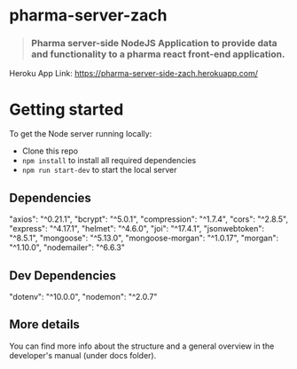 # pharma-server-zach

> ### Pharma server-side NodeJS Application to provide data and functionality to a pharma react front-end application. 

Heroku App Link: https://pharma-server-side-zach.herokuapp.com/
# Getting started

To get the Node server running locally:

- Clone this repo
- `npm install` to install all required dependencies
- `npm run start-dev` to start the local server

## Dependencies

"axios": "^0.21.1",
"bcrypt": "^5.0.1",
"compression": "^1.7.4",
"cors": "^2.8.5",
"express": "^4.17.1",
"helmet": "^4.6.0",
"joi": "^17.4.1",
"jsonwebtoken": "^8.5.1",
"mongoose": "^5.13.0",
"mongoose-morgan": "^1.0.17",
"morgan": "^1.10.0",
"nodemailer": "^6.6.3"

## Dev Dependencies

"dotenv": "^10.0.0",
"nodemon": "^2.0.7"


## More details
You can find more info about the structure and a general overview in the developer's manual (under docs folder).
